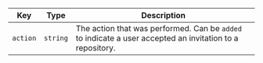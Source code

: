 | Key      | Type     | Description                                                                                              |
| -------- | -------- | -------------------------------------------------------------------------------------------------------- |
| `action` | `string` | The action that was performed. Can be `added` to indicate a user accepted an invitation to a repository. |
